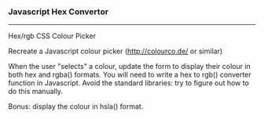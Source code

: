 ### Javascript Hex Convertor

---
Hex/rgb CSS Colour Picker

Recreate a Javascript colour picker (http://colourco.de/ or similar)

When the user "selects" a colour, update the form to display their colour in both hex and rgba() formats. You will need to write a hex to rgb() converter function in Javascript. Avoid the standard libraries: try to figure out how to do this manually.

Bonus: display the colour in hsla() format.